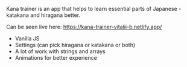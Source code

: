 Kana trainer is an app that helps to learn essential parts of Japanese - katakana and hiragana better.

Can be seen live here: https://kana-trainer-vitalii-b.netlify.app/

- Vanilla JS
- Settings (can pick hiragana or katakana or both)
- A lot of work with strings and arrays
- Animations for better experience
